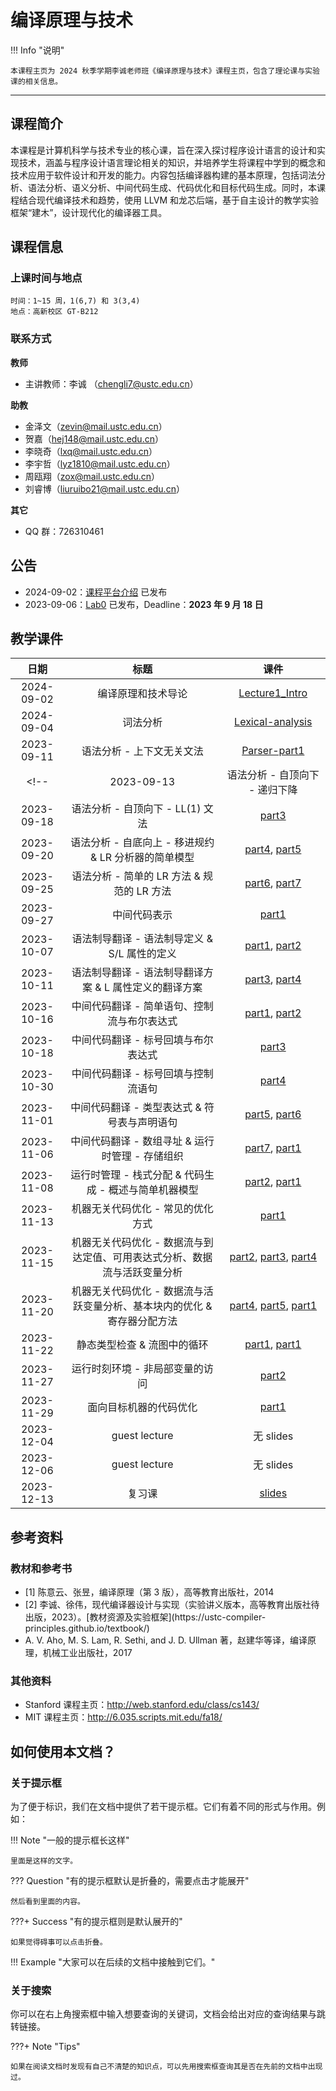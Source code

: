 

# <strong>编译原理与技术</strong>



!!! Info "说明"

    本课程主页为 2024 秋季学期李诚老师班《编译原理与技术》课程主页，包含了理论课与实验课的相关信息。

<hr class="hr-my" data-content="(●′∀｀●) 我是分隔线 (●′∀｀●)">

## <strong>课程简介</strong>

本课程是计算机科学与技术专业的核心课，旨在深入探讨程序设计语言的设计和实现技术，涵盖与程序设计语言理论相关的知识，并培养学生将课程中学到的概念和技术应用于软件设计和开发的能力。内容包括编译器构建的基本原理，包括词法分析、语法分析、语义分析、中间代码生成、代码优化和目标代码生成。同时，本课程结合现代编译技术和趋势，使用 LLVM 和龙芯后端，基于自主设计的教学实验框架“建木”，设计现代化的编译器工具。

## <strong>课程信息</strong>

### <strong>上课时间与地点</strong>

    时间：1~15 周，1(6,7) 和 3(3,4)
    地点：高新校区 GT-B212
### <strong>联系方式</strong>

<strong>教师</strong>

- 主讲教师：李诚 （<chengli7@ustc.edu.cn>）

<strong>助教</strong>

  - 金泽文（<zevin@mail.ustc.edu.cn>）
  - 贺嘉（<hej148@mail.ustc.edu.cn>）
  - 李晓奇（<lxq@mail.ustc.edu.cn>）
  - 李宇哲（<lyz1810@mail.ustc.edu.cn>）
  - 周瓯翔（<zox@mail.ustc.edu.cn>）
  - 刘睿博（<liuruibo21@mail.ustc.edu.cn>）

<strong>其它</strong>

- QQ 群：726310461
<!-- - 录课视频（需校内统一身份认证）：<https://v.ustc.edu.cn/1/2024-1/capture-course/011163.02/detail> -->
<!-- - 希冀实验平台（作业及实验提交）：<http://cscourse.ustc.edu.cn/> -->
<!-- - 实验框架已公开，见参考资料[<sup>2</sup>](#textbook2) -->


## <strong>公告</strong>

- 2024-09-02：[课程平台介绍](exp_platform_intro/README.md) 已发布
- 2023-09-06：[Lab0](lab0/index.md) 已发布，Deadline：**2023 年 9 月 18 日**
<!-- - 2023-09-13：第一次作业：2.1a、2.2、2.3a、2.4h、2.7c、2.15（教材[<sup>1</sup>](#textbook)），Deadline：**2023 年 9 月 20 日**
- 2023-09-15：[Lab1](lab1/index.md) 已发布，Deadline：**2023 年 9 月 28 日**
- 2023-09-25：第二次作业：3.1a、3.2a、3.10、3.11、3.17、3.19a（教材[<sup>1</sup>](#textbook)），Deadline：**2023 年 10 月 7 日 14:00**
- 2023-10-05：[Lab2](lab2/index.md) 已发布，注意分阶段 Deadline
- 2023-10-11：第三次作业：3.27、3.37、4.3、4.5、4.9（教材[<sup>1</sup>](#textbook)），Deadline：**2023 年 10 月 18 日 16:00**
- 2023-11-01：[Lab3](lab3/index.md) 已发布，注意分阶段 Deadline
- 2023-11-01：第四次作业已发布，Deadline：**2023 年 11 月 8 日 17:25**
- 2023-11-14：第五次作业：4.13、4.15、5.5、6.5、6.6（教材[<sup>1</sup>](#textbook)），Deadline：**2023 年 11 月 21 日 09:00**
- 2023-11-27：[Lab4](lab4/index.md) 已发布，Deadline：**2023 年 12 月 18 日**
- 2023-12-08：第六次作业：7.2c、7.5、7.12、8.1e、8.2e、8.6（教材[<sup>1</sup>](#textbook)），Deadline：**2023 年 12 月 20 日 24:00**
- 2023-12-08：第七次作业：9.1、9.2、9.3、9.15af（教材[<sup>1</sup>](#textbook)），Deadline：**2024 年 1 月 3 日 24:00**
- 2024-01-14：[建木杯–编译原理创新实验](innovative-lab/index.md) 已发布 -->

## <strong>教学课件</strong>

|    日期    |                                   标题                                    |                                                                                                                 课件                                                                                                                  |
| :--------: | :-----------------------------------------------------------------------: | :-----------------------------------------------------------------------------------------------------------------------------------------------------------------------------------------------------------------------------------: |
| 2024-09-02 |                            编译原理和技术导论                             |                                                                              [Lecture1_Intro](ppt/Lecture1-Intro.pdf)                                                                              |
| 2024-09-04 |                                 词法分析                                  | [Lexical-analysis](ppt/Lecture2-Lexical-analysis.pdf)|
| 2023-09-11 |                         语法分析 - 上下文无关文法                         |                                                                              [Parser-part1](docs/ppt/Lecture3-Parser-part1.pdf)                                                                              |
<!-- | 2023-09-13 |                      语法分析 - 自顶向下 - 递归下降                       |                                                                              [part2](https://rec.ustc.edu.cn/share/11c40120-5208-11ee-8fb3-0b34e4219c8a)                                                                              |
| 2023-09-18 |                     语法分析 - 自顶向下 - LL(1) 文法                      |                                                                              [part3](https://rec.ustc.edu.cn/share/08643ef0-5564-11ee-88f3-1509f631aa4a)                                                                              |
| 2023-09-20 |           语法分析 - 自底向上 - 移进规约 & LR 分析器的简单模型            |                                       [part4](https://rec.ustc.edu.cn/share/fcba4990-5772-11ee-a14c-a36e421ab311), [part5](https://rec.ustc.edu.cn/share/08206b90-5773-11ee-a7a9-2766281e042e)                                        |
| 2023-09-25 |                语法分析 - 简单的 LR 方法 & 规范的 LR 方法                 |                                       [part6](https://rec.ustc.edu.cn/share/1a7a4df0-5b4c-11ee-8033-1da927361dcb), [part7](https://rec.ustc.edu.cn/share/322166f0-5b4c-11ee-b6aa-cb031e864251)                                        |
| 2023-09-27 |                               中间代码表示                                |                                                                              [part1](https://rec.ustc.edu.cn/share/3fba3780-64dc-11ee-b89d-3bff5ec34c27)                                                                              |
| 2023-10-07 |               语法制导翻译 - 语法制导定义 & S/L 属性的定义                |                                       [part1](https://rec.ustc.edu.cn/share/e0e4d8e0-5cdf-11ee-a097-75437996f503), [part2](https://rec.ustc.edu.cn/share/10e6d050-68c7-11ee-a697-13d9155d40a5)                                        |
| 2023-10-11 |          语法制导翻译 - 语法制导翻译方案 & L 属性定义的翻译方案           |                                       [part3](https://rec.ustc.edu.cn/share/60f07260-68c7-11ee-ac16-c97fd4666cee), [part4](https://rec.ustc.edu.cn/share/71c78a80-68c7-11ee-b670-b5952f4e628a)                                        |
| 2023-10-16 |                中间代码翻译 - 简单语句、控制流与布尔表达式                |                                       [part1](https://rec.ustc.edu.cn/share/aaa7e250-81e3-11ee-b601-cf1e5b684040), [part2](https://rec.ustc.edu.cn/share/b97993e0-81e3-11ee-b4bf-238eae90436f)                                        |
| 2023-10-18 |                    中间代码翻译 - 标号回填与布尔表达式                    |                                                                              [part3](https://rec.ustc.edu.cn/share/898d59b0-81e4-11ee-a431-a7ebbdb09b39)                                                                              |
| 2023-10-30 |                    中间代码翻译 - 标号回填与控制流语句                    |                                                                              [part4](https://rec.ustc.edu.cn/share/898d59b0-81e4-11ee-a431-a7ebbdb09b39)                                                                              |
| 2023-11-01 |               中间代码翻译 - 类型表达式 & 符号表与声明语句                |                                       [part5](https://rec.ustc.edu.cn/share/898d59b0-81e4-11ee-a431-a7ebbdb09b39), [part6](https://rec.ustc.edu.cn/share/898d59b0-81e4-11ee-a431-a7ebbdb09b39)                                        |
| 2023-11-06 |              中间代码翻译 - 数组寻址 & 运行时管理 - 存储组织              |                                       [part7](https://rec.ustc.edu.cn/share/898d59b0-81e4-11ee-a431-a7ebbdb09b39), [part1](https://rec.ustc.edu.cn/share/898d59b0-81e4-11ee-a431-a7ebbdb09b39)                                        |
| 2023-11-08 |           运行时管理 - 栈式分配 & 代码生成 - 概述与简单机器模型           |                                       [part2](https://rec.ustc.edu.cn/share/898d59b0-81e4-11ee-a431-a7ebbdb09b39), [part1](https://rec.ustc.edu.cn/share/898d59b0-81e4-11ee-a431-a7ebbdb09b39)                                        |
| 2023-11-13 |                     机器无关代码优化 - 常见的优化方式                     |                                                                              [part1](https://rec.ustc.edu.cn/share/898d59b0-81e4-11ee-a431-a7ebbdb09b39)                                                                              |
| 2023-11-15 | 机器无关代码优化 - 数据流与到达定值、可用表达式分析、数据流与活跃变量分析 | [part2](https://rec.ustc.edu.cn/share/ec735a10-8372-11ee-a33f-3f4ce56e99ac), [part3](https://rec.ustc.edu.cn/share/f7edf830-8372-11ee-a4ee-89e3b900b6a4), [part4](https://rec.ustc.edu.cn/share/49526e90-9043-11ee-b984-bfcfb1e71335) |
| 2023-11-20 | 机器无关代码优化 - 数据流与活跃变量分析、基本块内的优化 & 寄存器分配方法  | [part4](https://rec.ustc.edu.cn/share/49526e90-9043-11ee-b984-bfcfb1e71335), [part5](https://rec.ustc.edu.cn/share/6b7a21f0-9043-11ee-b553-ab6f413f1658), [part1](https://rec.ustc.edu.cn/share/05972ed0-9044-11ee-9278-b9679a1c57b3) |
| 2023-11-22 |                        静态类型检查 & 流图中的循环                        |                                       [part1](https://rec.ustc.edu.cn/share/60bbf180-9045-11ee-bc96-e388a9810d5b), [part1](https://rec.ustc.edu.cn/share/4ad00130-9045-11ee-a6b5-83f7236ec56e)                                        |
| 2023-11-27 |                      运行时刻环境 - 非局部变量的访问                      |                                                                              [part2](https://rec.ustc.edu.cn/share/bef41780-9045-11ee-8887-1ba1740d80fe)                                                                              |
| 2023-11-29 |                          面向目标机器的代码优化                           |                                                                              [part1](https://rec.ustc.edu.cn/share/d6169380-9045-11ee-8a37-87201671ab8d)                                                                              |
| 2023-12-04 |                               guest lecture                               |                                                                                                               无 slides                                                                                                               |
| 2023-12-06 |                               guest lecture                               |                                                                                                               无 slides                                                                                                               |
| 2023-12-13 |                                  复习课                                   |                                                                             [slides](https://rec.ustc.edu.cn/share/3a4ffcf0-995a-11ee-9fdc-a7ee4ffd604e)                                                                              | -->

## <strong>参考资料</strong>

### <strong>教材和参考书</strong>

- <div id='textbook'></div>[1] 陈意云、张昱，编译原理（第 3 版），高等教育出版社，2014
- <div id='textbook2'></div>[2] 李诚、徐伟，现代编译器设计与实现（实验讲义版本，高等教育出版社待出版，2023）。[教材资源及实验框架](https://ustc-compiler-principles.github.io/textbook/)
- A. V. Aho, M. S. Lam, R. Sethi, and J. D. Ullman 著，赵建华等译，编译原理，机械工业出版社，2017

### <strong>其他资料</strong>

- Stanford 课程主页：<http://web.stanford.edu/class/cs143/>
- MIT 课程主页：<http://6.035.scripts.mit.edu/fa18/>



## <strong>如何使用本文档？</strong>

### <strong>关于提示框</strong>

为了便于标识，我们在文档中提供了若干提示框。它们有着不同的形式与作用。例如：

!!! Note "一般的提示框长这样"

    里面是这样的文字。


??? Question "有的提示框默认是折叠的，需要点击才能展开"

    然后看到里面的内容。


???+ Success "有的提示框则是默认展开的"

    如果觉得碍事可以点击折叠。


!!! Example "大家可以在后续的文档中接触到它们。"

### <strong>关于搜索</strong>

你可以在右上角搜索框中输入想要查询的关键词，文档会给出对应的查询结果与跳转链接。

???+ Note "Tips"

    如果在阅读文档时发现有自己不清楚的知识点，可以先用搜索框查询其是否在先前的文档中出现过。

<!-- <hr class="hr-my" data-content="(●′∀｀●) 我是分隔线 (●′∀｀●)">


???+ Bug "评论系统"

    由于主页上的评论系统映射可能出现问题，以防万一，我们在这里进行一些补充。

    除了上面介绍的内容，本学期的实验文档我们还额外添加了评论系统。大家可以在各个界面下方找到类似的评论栏，登录自己的 GitHub 账号即可发表相应的评论。

    <strong>怎么使用？</strong>

    评论系统的输入采用 Markdown 格式。如果你之前没有用过 Markdown，可以简单地将其当做普通文本（txt）格式，直接输入文字并点击评论即可。如果你对 Markdown 语法有所了解，可以使用 **加粗**、 *斜体* 、句内的 `code block` 等特殊格式，以及相应的标题结构。

    除了留下自己的疑问，大家也可以解答其他同学的疑问。这是一个相互交流、相互合作的平台。我们鼓励合理范围内的讨论与思考~

    <strong>其他方式</strong>

    评论系统实际上是抓取了[这个仓库](https://github.com/USTC-Compiler-2024/Compiler-Comments)下讨论区的内容，所有的评论也会发布在这里。大家可以访问上面的仓库进行阅读。

    如果你没有或者无法登录 GitHub 账号也没关系。除了文档下方的评论系统，在课程群中大家也可以提出自己的问题，我们将统一进行解答。

    欢迎大家在评论系统里畅所欲言！ -->